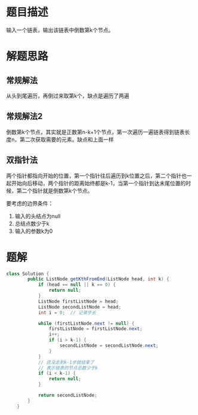 # 题目描述

输入一个链表，输出该链表中倒数第k个节点。

# 解题思路

## 常规解法

从头到尾遍历，再倒过来取第k个，缺点是遍历了两遍

## 常规解法2

倒数第k个节点，其实就是正数第n-k+1个节点，第一次遍历一遍链表得到链表长度n，第二次获取需要的元素。缺点和上面一样

## 双指针法

两个指针都指向开始的位置，第一个指针往后遍历到k位置之后，第二个指针也一起开始向后移动，两个指针的距离始终都是k-1，当第一个指针到达末尾位置的时候，第二个指针就是倒数第k个节点。

要考虑的边界条件：

1. 输入的头结点为null
2. 总结点数少于k
3. 输入的参数k为0

# 题解

```java
class Solution {
        public ListNode getKthFromEnd(ListNode head, int k) {
            if (head == null || k == 0) {
                return null;
            }
            ListNode firstListNode = head;
            ListNode secondListNode = head;
            int i = 0;  // 记录步长

            while (firstListNode.next != null) {
                firstListNode = firstListNode.next;
                i++;
                if (i > k-1) {
                    secondListNode = secondListNode.next;
                }
            }
            // 还没走到k-1步就结束了
            // 表示链表的节点总数少于k
            if (i < k-1) {
                return null;
            }

            return secondListNode;
        }
    }
```
